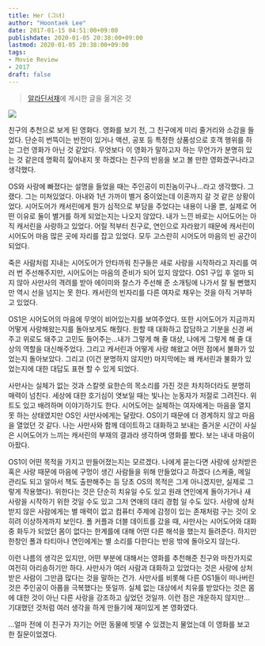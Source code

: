 ```yaml
---
title: Her (그녀)
author: "Hoontaek Lee"
date: 2017-01-15 04:51:00+09:00
publishdate: 2020-01-05 20:38:00+09:00
lastmod: 2020-01-05 20:38:00+09:00
tags:
- Movie Review
- 2017
draft: false
---
```


> [알라딘서재](https://blog.aladin.co.kr/770370148/9054671)에 게시한 글을 옮겨온 것

![](https://image.aladin.co.kr/product/4522/88/cover500/9234765206_1.jpg)

친구의 추천으로 보게 된 영화다. 영화를 보기 전, 그 친구에게 미리 줄거리와 소감을 들었다. 단순히 번뜩이는 반전이 있거나 액션, 공포 등 특정한 상품성으로 호객 행위를 하는 그런 영화가 아닌 것 같았다. 무엇보다 이 영화가 말하고자 하는 무언가가 분명히 있는 것 같은데 명확히 짚어내지 못 하겠다는 친구의 반응을 보고 볼 만한 영화겠구나라고 생각했다.

OS와 사랑에 빠졌다는 설명을 들었을 때는 주인공이 미친놈이구나...라고 생각했다. 그랬다. 그는 미쳐있었다. 아내와 1년 가까이 별거 중이었는데 이혼까지 갈 것 같은 상황이었다. 시어도어가 캐서린에게 뭔가 심적으로 부담을 주었다는 내용이 나올 뿐, 실제로 어떤 이유로 둘이 별거를 하게 되었는지는 나오지 않았다. 내가 느낀 바로는 시어도어는 아직 캐서린을 사랑하고 있었다. 어릴 적부터 친구로, 연인으로 자라왔기 때문에 캐서린이 시어도어 마음 많은 곳에 자리를 잡고 있었다. 모두 고스란히 시어도어 마음의 빈 공간이 되었다.

죽은 사람처럼 지내는 시어도어가 안타까워 친구들은 새로 사랑을 시작하라고 자리를 여러 번 주선해주지만, 시어도어는 마음의 준비가 되어 있지 않았다. OS1 구입 후 얼마 되지 않아 사만사의 격려를 받아 에이미와 찰스가 주선해 준 소개팅에 나가서 잘 될 뻔했지만 역시 선을 넘지는 못 한다. 캐서린의 빈자리를 다른 여자로 채우는 것을 아직 거부하고 있었다.

OS1은 시어도어의 마음에 무엇이 비어있는지를 보여주었다. 또한 시어도어가 지금까지 어떻게 사랑해왔는지를 돌아보게도 해줬다. 원할 때 대화하고 잡담하고 기분을 신경 써주고 위로도 돼주고 고민도 들어주는...내가 그렇게 해 줄 대상, 나에게 그렇게 해 줄 대상의 역할을 대신해주었다. 그리고 캐서린과 어떻게 사랑 해왔고 어떤 점에서 불화가 있었는지 돌아보았다. 그리고 (이건 분명하지 않지만) 마지막에는 왜 캐서린과 불화가 있었는지에 대한 대답도 표현 할 수 있게 되었다.

사만사는 실체가 없는 것과 스칼렛 요한슨의 목소리를 가진 것은 차치하더라도 분명히 매력이 넘친다. 세상에 대한 호기심이 엿보일 때는 빛나는 눈동자가 저절로 그려진다. 위트도 있고 배려하며 이야기하기도 한다. 시어도어는 실체하는 여자에게는 마음을 열지 못 하는 상태였지만 OS인 사만사에게는 달랐다. OS이기 때문에 더 경계하지 않고 마음을 열었던 것 같다. 나는 사만사와 함께 데이트하고 대화하고 보내는 즐거운 시간이 사실은 시어도어가 느끼는 캐서린의 부재의 결과라 생각하며 영화를 봤다. 보는 내내 마음이 아팠다.

OS1이 어떤 목적을 가지고 만들어졌는지는 모르겠다. 나에게 묻는다면 사랑에 상처받은 혹은 사랑 때문에 마음에 구멍이 생긴 사람들을 위해 만들었다고 하겠다 (스케줄, 메일 관리도 되고 알아서 책도 출판해주는 등 당초 OS의 목적은 그게 아니겠지만, 실제로 그렇게 작용했다). 위한다는 것은 단순히 치유일 수도 있고 원래 연인에게 돌아가거나 새 사랑을 시작하기 위한 것일 수도 있고 그저 연애의 대리 경험 일 수도 있다. 사랑에 상처받지 않은 사람에게는 별 매력이 없고 컴퓨터 주제에 감정이 있는 존재처럼 구는 것이 오히려 이상하게까지 보인다. 폴 커플과 더블 데이트를 갔을 때, 사만사는 시어도어와 대화 중 화두가 되었던 몸이 없다는 한계를에 대해 어떤 다른 해석을 했는지 들려준다. 하지만 한창인 폴과 타티아나 연인에게는 별 소리를 다한다는 반응 밖에 돌아오지 않는다.

이런 나름의 생각은 있지만, 어떤 부분에 대해서는 영화를 추천해준 친구와 마찬가지로 여전히 아리송하기만 하다. 사만사가 여러 사람과 대화하고 있었다는 것은 사랑에 상처받은 사람이 그만큼 많다는 것을 말하는 건가. 사만사를 비롯해 다른 OS1들이 떠나버린 것은 주인공이 아픔을 극복했다는 뜻일까. 실체 없는 대상에서 치유를 받았다는 것은 몸에 대한 것이 아닌 다른 사랑을 강조하고 싶었던 것일까. 이런 점은 개운하지 않지만... 기대했던 것처럼 여러 생각을 하게 만들기에 재미있게 본 영화였다.

...얼마 전에 이 친구가 자기는 어떤 동물에 빗댈 수 있겠는지 물었는데 이 영화를 보고 한 질문이었겠다.
